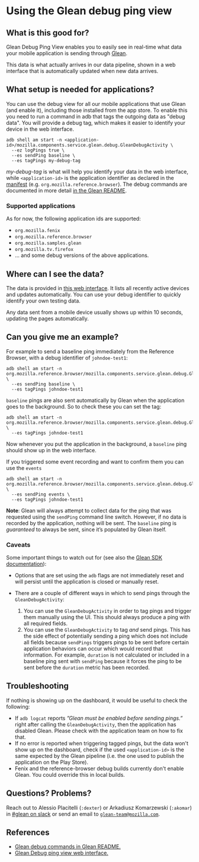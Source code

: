 # Using the Glean debug ping view

<!-- toc -->

## What is this good for?

Glean Debug Ping View enables you to easily see in real-time what data your mobile application is sending through [Glean](glean.md).

This data is what actually arrives in our data pipeline, shown in a web interface that is automatically updated when new data arrives.

## What setup is needed for applications?

You can use the debug view for all our mobile applications that use Glean (and enable it), including those installed from the app store. To enable this you need to run a command in adb that tags the outgoing data as "debug data". You will provide a debug tag, which makes it easier to identify your device in the web interface.

```
adb shell am start -n <application-id>/mozilla.components.service.glean.debug.GleanDebugActivity \
  --ez logPings true \
  --es sendPing baseline \
  --es tagPings my-debug-tag
```

_my-debug-tag_ is what will help you identify your data in the web interface, while `<application-id>`  is the application identifier as declared in the [manifest](https://developer.android.com/studio/build/application-id) (e.g. `org.mozilla.reference.browser`). The debug commands are documented in more detail [in the Glean README](https://mozilla.github.io/glean/book/user/debugging.html).

### Supported applications

As for now, the following application ids are supported:

* `org.mozilla.fenix`
* `org.mozilla.reference.browser`
* `org.mozilla.samples.glean`
* `org.mozilla.tv.firefox`
* ... and some debug versions of the above applications.

## Where can I see the data?

The data is provided in [this web interface](https://debug-ping-preview.firebaseapp.com/). It lists all recently active devices and updates automatically. You can use your debug identifier to quickly identify your own testing data.

Any data sent from a mobile device usually shows up within 10 seconds, updating the pages automatically.

## Can you give me an example?

For example to send a baseline ping immediately from the Reference Browser, with a debug identifier of `johndoe-test1`:

```
adb shell am start -n org.mozilla.reference.browser/mozilla.components.service.glean.debug.GleanDebugActivity \
  --es sendPing baseline \
  --es tagPings johndoe-test1
```

`baseline` pings are also sent automatically by Glean when the application goes to the background. So to check these you can set the tag:

```
adb shell am start -n org.mozilla.reference.browser/mozilla.components.service.glean.debug.GleanDebugActivity \
  --es tagPings johndoe-test1
```

Now whenever you put the application in the background, a `baseline` ping should show up in the web interface.

If you triggered some event recording and want to confirm them you can use the `events`

```
adb shell am start -n org.mozilla.reference.browser/mozilla.components.service.glean.debug.GleanDebugActivity \
  --es sendPing events \
  --es tagPings johndoe-test1
```

**Note**: Glean will always attempt to collect data for the ping that was requested using the `sendPing` command line switch. However, if no data is recorded by the application, nothing will be sent. The `baseline` ping is _guaranteed_ to always be sent, since it’s populated by Glean itself.

### Caveats

Some important things to watch out for (see also the [Glean SDK documentation](https://github.com/mozilla-mobile/android-components/tree/master/components/service/glean#important-gleandebugactivity-notes)):

- Options that are set using the `adb` flags are not immediately reset and will persist until the application is closed or manually reset.

- There are a couple of different ways in which to send pings through the `GleanDebugActivity`:
    1. You can use the `GleanDebugActivity` in order to tag pings and trigger them manually using the UI.  This should always produce a ping with all required fields.
    2. You can use the `GleanDebugActivity` to tag _and_ send pings.  This has the side effect of potentially sending a ping which does not include all fields because `sendPings` triggers pings to be sent before certain application behaviors can occur which would record that information.  For example, `duration` is not calculated or included in a baseline ping sent with `sendPing` because it forces the ping to be sent before the `duration` metric has been recorded.

## Troubleshooting

If nothing is showing up on the dashboard, it would be useful to check the following:

*   If `adb logcat` reports _”Glean must be enabled before sending pings.”_ right after calling the `GleanDebugActivity`, then the application has disabled Glean. Please check with the application team on how to fix that.
*   If no error is reported when triggering tagged pings, but the data won't show up on the dashboard, check if the used `<application-id>` is the same expected by the Glean pipeline (i.e. the one used to publish the application on the Play Store).
*   Fenix and the reference-browser debug builds currently don't enable Glean. You could override this in local builds.


## Questions? Problems?

Reach out to Alessio Placitelli (`:dexter`) or Arkadiusz Komarzewski (`:akomar`) in [#glean on slack](https://mozilla.slack.com/messages/CEE12R4E8/) or send an email to [`glean-team@mozilla.com`](mailto:glean-team@mozilla.com).

## References

*   [Glean debug commands in Glean README.](https://mozilla.github.io/glean/book/user/debugging.html)
*   [Glean Debug ping view web interface.](https://debug-ping-preview.firebaseapp.com/)
